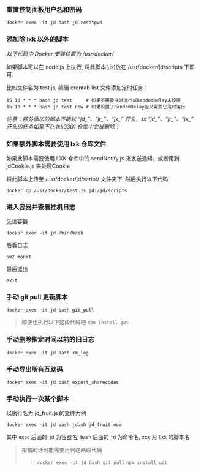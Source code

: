 ### 重置控制面板用户名和密码

`docker exec -it jd bash jd resetpwd`

### 添加除 lxk 以外的脚本

*以下代码中 Docker 安装位置为 /usr/docker/*

如果脚本可以在 node.js 上执行, 将此脚本(.js)放在 /usr/docker/jd/scripts 下即可. 

比如文件名为 test.js, 编辑 crontab.list 文件添加定时任务：

```
15 10 * * * bash jd test     # 如果不需要准时运行或RandemDelay未设置
15 10 * * * bash jd test now # 如果设置了RandemDelay但又需要它准时运行
```

*注意：额外添加的脚本不能以 “jd_”、“jr_”、“jx_” 开头，以 “jd_”、“jr_”、“jx_” 开头的任务如果不在 lxk0301 仓库中会被删除！*

### 如果额外脚本需要使用 lxk 仓库文件

如果此脚本需要使用 LXK 仓库中的 sendNotify.js 来发送通知，或者用到 jdCookie.js 来处理Cookie

将此脚本上传至 /usr/docker/jd/script/ 文件夹下, 然后执行以下代码

`docker cp /usr/docker/test.js jd:/jd/scripts`

### 进入容器并查看挂机日志

先进容器

`docker exec -it jd /bin/bash`

后看日志

`pm2 monit`

最后退出

`exit`

### 手动 git pull 更新脚本

`docker exec -it jd bash git_pull`

> 顺便也执行以下这段代码吧 `npm install got`

### 手动删除指定时间以前的旧日志

`docker exec -it jd bash rm_log`

### 手动导出所有互助码

`docker exec -it jd bash export_sharecodes`

### 手动执行一次某个脚本

以执行名为 jd_fruit.js 的文件为例 

`docker exec -it jd bash jd.sh jd_fruit now`

其中 `exec` 后面的 `jd` 为容器名, `bash` 后面的 `jd` 为命令名, `xxx` 为 `lxk` 的脚本名

> 报错的话可能需要用到这两段代码
>> `docker exec -it jd bash git_pull`
>> `npm install got`